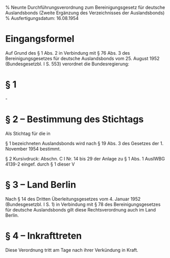 % Neunte Durchführungsverordnung zum Bereinigungsgesetz für deutsche Auslandsbonds (Zweite Ergänzung des Verzeichnisses der Auslandsbonds)
% Ausfertigungsdatum: 16.08.1954
 
# Eingangsformel

Auf Grund des § 1 Abs. 2 in Verbindung mit § 76 Abs. 3 des Bereinigungsgesetzes für deutsche Auslandsbonds vom 25. August 1952 (Bundesgesetzbl. I S. 553) verordnet die Bundesregierung:

# § 1

\-

# § 2 – Bestimmung des Stichtags

Als Stichtag für die in

§ 1 bezeichneten Auslandsbonds wird nach § 19 Abs. 3 des Gesetzes der 1. November 1954 bestimmt.

§ 2 Kursivdruck: Abschn. C I Nr. 14 bis 29 der Anlage zu § 1 Abs. 1 AuslWBG 4139-2 eingef. durch § 1 dieser V

# § 3 – Land Berlin

Nach § 14 des Dritten Überleitungsgesetzes vom 4. Januar 1952 (Bundesgesetzbl. I S. 1) in Verbindung mit § 78 des Bereinigungsgesetzes für deutsche Auslandsbonds gilt diese Rechtsverordnung auch im Land Berlin.

# § 4 – Inkrafttreten

Diese Verordnung tritt am Tage nach ihrer Verkündung in Kraft.
